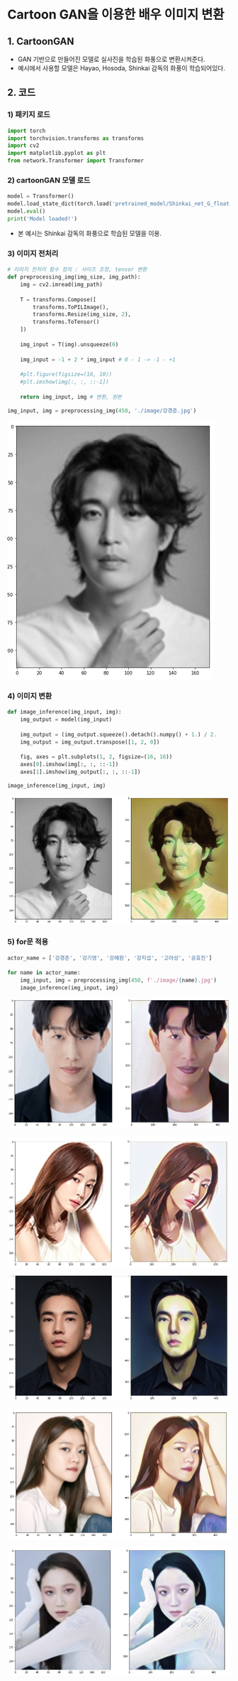 # Cartoon GAN을 이용한 배우 이미지 변환



## 1. CartoonGAN



- GAN 기반으로 만들어진 모델로 실사진을 학습된 화풍으로 변환시켜준다.
- 예시에서 사용할 모델은 Hayao, Hosoda, Shinkai 감독의 화풍이 학습되어있다.



## 2. 코드

### 1) 패키지 로드

```python
import torch
import torchvision.transforms as transforms
import cv2
import matplotlib.pyplot as plt
from network.Transformer import Transformer
```



### 2) cartoonGAN 모델 로드

```python
model = Transformer()
model.load_state_dict(torch.load('pretrained_model/Shinkai_net_G_float.pth'))
model.eval()
print('Model loaded!')
```

- 본 예시는 Shinkai 감독의 화풍으로 학습된 모델을 이용.



### 3) 이미지 전처리

```python
# 이미지 전처리 함수 정의 : 사이즈 조정, tensor 변환
def preprocessing_img(img_size, img_path):
    img = cv2.imread(img_path)

    T = transforms.Compose([
        transforms.ToPILImage(),
        transforms.Resize(img_size, 2),
        transforms.ToTensor()
    ])

    img_input = T(img).unsqueeze(0)

    img_input = -1 + 2 * img_input # 0 - 1 -> -1 - +1

    #plt.figure(figsize=(16, 10))
    #plt.imshow(img[:, :, ::-1])
    
    return img_input, img # 변환, 원본
```

```python
img_input, img = preprocessing_img(450, './image/강경준.jpg')
```

![image-20220710115502205](CartoonGAN.assets/image-20220710115502205.png)

### 4) 이미지 변환

```python
def image_inference(img_input, img):
    img_output = model(img_input)

    img_output = (img_output.squeeze().detach().numpy() + 1.) / 2.
    img_output = img_output.transpose([1, 2, 0])

    fig, axes = plt.subplots(1, 2, figsize=(16, 16))
    axes[0].imshow(img[:, :, ::-1])
    axes[1].imshow(img_output[:, :, ::-1])
```

```python
image_inference(img_input, img)
```

![image-20220710115529753](CartoonGAN.assets/image-20220710115529753.png)

### 5) for문 적용

```python
actor_name = ['강경준', '강기영', '강예원', '강지섭', '고아성', '공효진']

for name in actor_name:
    img_input, img = preprocessing_img(450, f'./image/{name}.jpg')
    image_inference(img_input, img)
```

![image-20220710115600408](CartoonGAN.assets/image-20220710115600408.png)

![image-20220710115607412](CartoonGAN.assets/image-20220710115607412.png)

![image-20220710115615666](CartoonGAN.assets/image-20220710115615666.png)

![image-20220710115625018](CartoonGAN.assets/image-20220710115625018.png)

![image-20220710115632014](CartoonGAN.assets/image-20220710115632014.png)

